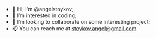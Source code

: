 - 👋 Hi, I’m @angelstoykov;
- 👀 I’m interested in coding;
- 💞️ I’m looking to collaborate on some interesting project;
- 📫 You can reach me at stoykov.angel@gmail.com

<!---
angelstoykov/angelstoykov is a ✨ special ✨ repository because its `README.md` (this file) appears on your GitHub profile.
You can click the Preview link to take a look at your changes.
--->

